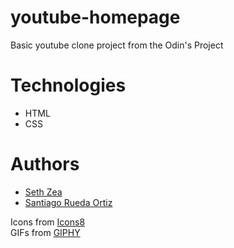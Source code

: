 # youtube-homepage

Basic youtube clone project from the Odin's Project

# Technologies
- HTML <br>
- CSS

# Authors
- <a href="https://github.com/sz16900">Seth Zea</a>
- <a href="https://github.com/srueda27">Santiago Rueda Ortiz</a>

Icons from <a href="https://icons8.com/icons/">Icons8</a> <br>
GIFs from <a href="https://giphy.com/gifs/icUzVCVqMABHiEDEHE">GIPHY</a>
